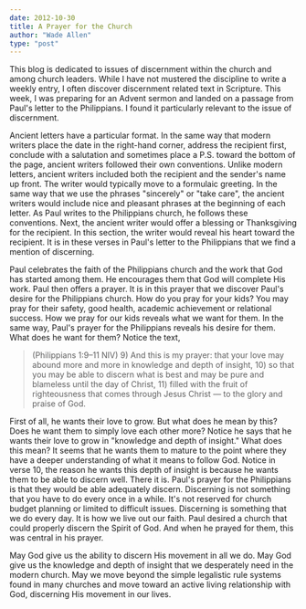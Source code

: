 ```yaml
---
date: 2012-10-30
title: A Prayer for the Church
author: "Wade Allen"
type: "post"
---
```


This blog is dedicated to issues of discernment within the church and among church leaders. While I have not mustered the discipline to write a weekly entry, I often discover discernment related text in Scripture. This week, I was preparing for an Advent sermon and landed on a passage from Paul's letter to the Philippians. I found it particularly relevant to the issue of discernment. 

Ancient letters have a particular format. In the same way that modern writers place the date in the right-hand corner, address the recipient first, conclude with a salutation and sometimes place a P.S. toward the bottom of the page, ancient writers followed their own conventions. Unlike modern letters, ancient writers included both the recipient and the sender's name up front. The writer would typically move to a formulaic greeting. In the same way that we use the phrases "sincerely" or "take care", the ancient writers would include nice and pleasant phrases at the beginning of each letter. As Paul writes to the Philippians church, he follows these conventions. Next, the ancient writer would offer a blessing or Thanksgiving for the recipient. In this section, the writer would reveal his heart toward the recipient. It is in these verses in Paul's letter to the Philippians that we find a mention of discerning.

Paul celebrates the faith of the Philippians church and the work that God has started among them. He encourages them that God will complete His work. Paul then offers a prayer. It is in this prayer that we discover Paul's desire for the Philippians church. How do you pray for your kids? You may pray for their safety, good health, academic achievement or relational success. How we pray for our kids reveals what we want for them. In the same way, Paul's prayer for the Philippians reveals his desire for them. What does he want for them? Notice the text,

>(Philippians 1:9–11 NIV)  9) And this is my prayer: that your love may abound more and more in knowledge and depth of insight, 10) so that you may be able to discern what is best and may be pure and blameless until the day of Christ, 11) filled with the fruit of righteousness that comes through Jesus Christ — to the glory and praise of God. 

First of all, he wants their love to grow. But what does he mean by this? Does he want them to simply love each other more? Notice he says that he wants their love to grow in "knowledge and depth of insight." What does this mean? It seems that he wants them to mature to the point where they have a deeper understanding of what it means to follow God. Notice in verse 10, the reason he wants this depth of insight is because he wants them to be able to discern well. There it is. Paul's prayer for the Philippians is that they would be able adequately discern. Discerning is not something that you have to do every once in a while. It's not reserved for church budget planning or limited to difficult issues. Discerning is something that we do every day. It is how we live out our faith. Paul desired a church that could properly discern the Spirit of God. And when he prayed for them, this was central in his prayer.

May God give us the ability to discern His movement in all we do. May God give us the knowledge and depth of insight that we desperately need in the modern church. May we move beyond the simple legalistic rule systems found in many churches and move toward an active living relationship with God, discerning His movement in our lives.
